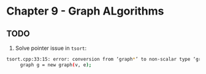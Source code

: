 # Chapter 9 - Graph ALgorithms

## TODO

1. Solve pointer issue in `tsort`:

```sh
tsort.cpp:33:15: error: conversion from ‘graph*’ to non-scalar type ‘graph’ requested
     graph g = new graph(v, e);
```
